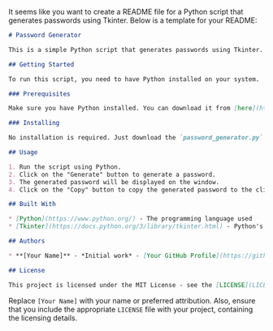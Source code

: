 It seems like you want to create a README file for a Python script that generates passwords using Tkinter. Below is a template for your README:

```markdown
# Password Generator

This is a simple Python script that generates passwords using Tkinter.

## Getting Started

To run this script, you need to have Python installed on your system.

### Prerequisites

Make sure you have Python installed. You can download it from [here](https://www.python.org/downloads/).

### Installing

No installation is required. Just download the `password_generator.py` file and run it using Python.

## Usage

1. Run the script using Python.
2. Click on the "Generate" button to generate a password.
3. The generated password will be displayed on the window.
4. Click on the "Copy" button to copy the generated password to the clipboard.

## Built With

* [Python](https://www.python.org/) - The programming language used
* [Tkinter](https://docs.python.org/3/library/tkinter.html) - Python's standard GUI (Graphical User Interface) package

## Authors

* **[Your Name]** - *Initial work* - [Your GitHub Profile](https://github.com/yourprofile)

## License

This project is licensed under the MIT License - see the [LICENSE](LICENSE) file for details.
```

Replace `[Your Name]` with your name or preferred attribution. Also, ensure that you include the appropriate `LICENSE` file with your project, containing the licensing details.

